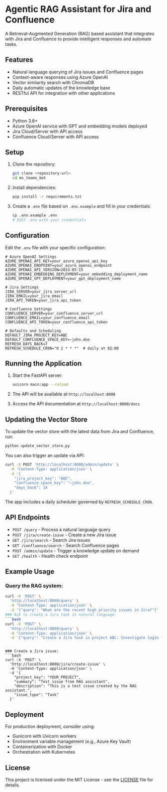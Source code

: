# Agentic RAG Assistant for Jira and Confluence

A Retrieval-Augmented Generation (RAG) based assistant that integrates with Jira and Confluence to provide intelligent responses and automate tasks.

## Features

- Natural language querying of Jira issues and Confluence pages
- Context-aware responses using Azure OpenAI
- Vector similarity search with ChromaDB
- Daily automatic updates of the knowledge base
- RESTful API for integration with other applications

## Prerequisites

- Python 3.8+
- Azure OpenAI service with GPT and embedding models deployed
- Jira Cloud/Server with API access
- Confluence Cloud/Server with API access

## Setup

1. Clone the repository:
   ```bash
   git clone <repository-url>
   cd ms_teams_bot
   ```

2. Install dependencies:
   ```bash
   pip install -r requirements.txt
   ```

3. Create a `.env` file based on `.env.example` and fill in your credentials:
   ```bash
   cp .env.example .env
   # Edit .env with your credentials
   ```

## Configuration

Edit the `.env` file with your specific configuration:

```env
# Azure OpenAI Settings
AZURE_OPENAI_API_KEY=your_azure_openai_api_key
AZURE_OPENAI_ENDPOINT=your_azure_openai_endpoint
AZURE_OPENAI_API_VERSION=2023-05-15
AZURE_OPENAI_EMBEDDING_DEPLOYMENT=your_embedding_deployment_name
AZURE_OPENAI_GPT_DEPLOYMENT=your_gpt_deployment_name

# Jira Settings
JIRA_SERVER=your_jira_server_url
JIRA_EMAIL=your_jira_email
JIRA_API_TOKEN=your_jira_api_token

# Confluence Settings
CONFLUENCE_SERVER=your_confluence_server_url
CONFLUENCE_EMAIL=your_confluence_email
CONFLUENCE_API_TOKEN=your_confluence_api_token

# Defaults and Scheduling
DEFAULT_JIRA_PROJECT_KEY=ABC
DEFAULT_CONFLUENCE_SPACE_KEY=~john.doe
REFRESH_DAYS_BACK=7
REFRESH_SCHEDULE_CRON="0 2 * * *"  # daily at 02:00
```

## Running the Application

1. Start the FastAPI server:
   ```bash
   uvicorn main:app --reload
   ```

2. The API will be available at `http://localhost:8000`

3. Access the API documentation at `http://localhost:8000/docs`

## Updating the Vector Store

To update the vector store with the latest data from Jira and Confluence, run:

```bash
python update_vector_store.py
```

You can also trigger an update via API:

```bash
curl -X POST 'http://localhost:8000/admin/update' \
  -H 'Content-Type: application/json' \
  -d '{
    "jira_project_key": "ABC",
    "confluence_space_key": "~john.doe",
    "days_back": 14
  }'
```

The app includes a daily scheduler governed by `REFRESH_SCHEDULE_CRON`.

## API Endpoints

- `POST /query` - Process a natural language query
- `POST /jira/create-issue` - Create a new Jira issue
- `GET /jira/search` - Search Jira issues
- `GET /confluence/search` - Search Confluence pages
- `POST /admin/update` - Trigger a knowledge update on demand
- `GET /health` - Health check endpoint

## Example Usage

### Query the RAG system:
```bash
curl -X 'POST' \
  'http://localhost:8000/query' \
  -H 'Content-Type: application/json' \
  -d '{"query": "What are the recent high priority issues in Jira?"}'
### Ask to create a Jira task in natural language:
```bash
curl -X 'POST' \
  'http://localhost:8000/query' \
  -H 'Content-Type: application/json' \
  -d '{"query": "Create a Jira task in project ABC: Investigate login failure"}'
```

```

### Create a Jira issue:
```bash
curl -X 'POST' \
  'http://localhost:8000/jira/create-issue' \
  -H 'Content-Type: application/json' \
  -d '{
    "project_key": "YOUR_PROJECT",
    "summary": "Test issue from RAG assistant",
    "description": "This is a test issue created by the RAG assistant.",
    "issue_type": "Task"
  }'
```

## Deployment

For production deployment, consider using:
- Gunicorn with Uvicorn workers
- Environment variable management (e.g., Azure Key Vault)
- Containerization with Docker
- Orchestration with Kubernetes

## License

This project is licensed under the MIT License - see the [LICENSE](LICENSE) file for details.
